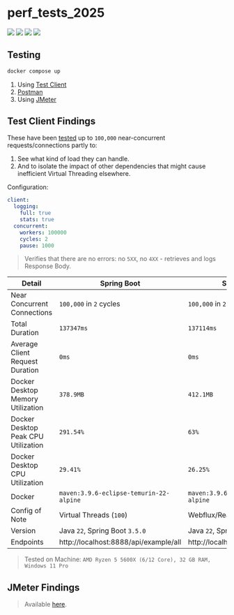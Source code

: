 # perf_tests_2025

[![](https://img.shields.io/badge/Spring%20Boot-3.5.0-green.svg)](https://spring.io/projects/spring-boot)
[![](https://img.shields.io/badge/Maven-3.8.6-white.svg)](https://maven.apache.org/download.cgi)
[![](https://img.shields.io/badge/Node.js-23.11.1-yellowgreen.svg)](https://nodejs.org/en/) 
[![](https://img.shields.io/badge/Docker-blue.svg)](https://www.docker.com/) 

## Testing

```bash
docker compose up
```

1. Using [Test Client](https://github.com/Thoughtscript/test_client)
2. [Postman](https://www.postman.com/)
3. Using [JMeter](https://jmeter.apache.org/)

## Test Client Findings

These have been [tested](https://github.com/Thoughtscript/test_client) up to `100,000` near-concurrent requests/connections partly to:
1. See what kind of load they can handle.
2. And to isolate the impact of other dependencies that might cause inefficient Virtual Threading elsewhere.

Configuration:
```yaml
client:
  logging:
    full: true
    stats: true
  concurrent:
    workers: 100000
    cycles: 2
    pause: 1000
```

> Verifies that there are no errors: no `5XX`, no `4XX` - retrieves and logs Response Body.

| Detail  | Spring Boot | Spring WebFlux | Node.js | 
| ---  | --- | --- | --- | 
| Near Concurrent Connections  | `100,000` in `2` cycles | `100,000` in `2` cycles |  `100,000` in `2` cycles |
| Total Duration | `137347ms`  |  `137114ms` | `131182ms` |
| Average Client Request Duration | `0ms` | `0ms` | `0ms` |
| Docker Desktop Memory Utilization | `378.9MB` | `412.1MB` | `224.4MB` |
| Docker Desktop Peak CPU Utilization  | `291.54%` | `63%` | `25.83%` |
| Docker Desktop CPU Utilization  | `29.41%` | `26.25%` |  `27.43%` |
| Docker  | `maven:3.9.6-eclipse-temurin-22-alpine` | `maven:3.9.6-eclipse-temurin-22-alpine` | `node:23.11.1` |
| Config of Note  | Virtual Threads (`100`) | Webflux/Reactor Threads (`5-10`) |  HTTPS Fork Cluster (`8`) |
| Version | Java `22`, Spring Boot `3.5.0` | Java `22`, Spring Boot `3.5.0` | Node `23.11.1` |
| Endpoints | http://localhost:8888/api/example/all | http://localhost:7777/api/example/all | https://localhost:8787/api/example/all |

> Tested on Machine: `AMD Ryzen 5 5600X (6/12 Core), 32 GB RAM, Windows 11 Pro`

## JMeter Findings

> Available [here](./_jmeter/).